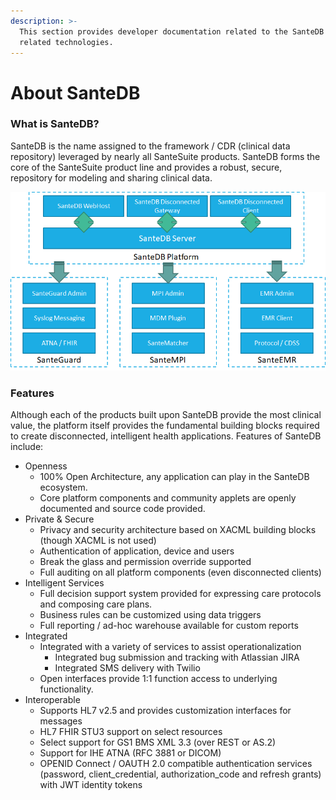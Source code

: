 ```yaml
---
description: >-
  This section provides developer documentation related to the SanteDB CDR and
  related technologies.
---
```


# About SanteDB

### What is SanteDB?

SanteDB is the name assigned to the framework / CDR \(clinical data repository\) leveraged by nearly all SanteSuite products. SanteDB forms the core of the SanteSuite product line and provides a robust, secure, repository for modeling and sharing clinical data.

![Figure 1 - SanteDB and SanteSuite](../../.gitbook/assets/image%20%2880%29.png)

### Features

Although each of the products built upon SanteDB provide the most clinical value, the platform itself provides the fundamental building blocks required to create disconnected, intelligent health applications. Features of SanteDB include:

* Openness
  * 100% Open Architecture, any application can play in the SanteDB ecosystem.
  * Core platform components and community applets are openly documented and source code provided.
* Private & Secure
  * Privacy and security architecture based on XACML building blocks \(though XACML is not used\)
  * Authentication of application, device and users
  * Break the glass and permission override supported
  * Full auditing on all platform components \(even disconnected clients\)
* Intelligent Services
  * Full decision support system provided for expressing care protocols and composing care plans.
  * Business rules can be customized using data triggers
  * Full reporting / ad-hoc warehouse available for custom reports
* Integrated
  * Integrated with a variety of services to assist operationalization
    * Integrated bug submission and tracking with Atlassian JIRA
    * Integrated SMS delivery with Twilio
  * Open interfaces provide 1:1 function access to underlying functionality.
* Interoperable
  * Supports HL7 v2.5 and provides customization interfaces for messages
  * HL7 FHIR STU3 support on select resources
  * Select support for GS1 BMS XML 3.3 \(over REST or AS.2\)
  * Support for IHE ATNA \(RFC 3881 or DICOM\)
  * OPENID Connect / OAUTH 2.0 compatible authentication services \(password, client\_credential, authorization\_code and refresh grants\) with JWT identity tokens

